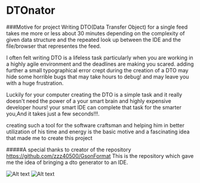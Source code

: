 # DTOnator

###Motive for project
Writing  DTO(Data Transfer Object) for a single feed takes me more  or less about  30 minutes depending on  the complexity of given data structure  and the repeated look up  between the IDE and the file/browser that representes the feed.

I often felt writing DTO is  a lifeless task particularly when you are working in a highly agile environment and  the deadlines are making you scared. adding further a small typographical  error crept during the creation of a DTO may hide some horrible bugs that may take hours to debug! and may leave you with a huge frustration.

Luckily for your computer creating the DTO is a simple  task and it really  doesn't need the  power of a your smart brain and highly expensive developer hours! your smart IDE can complete that task for the smarter you,And it takes just a few seconds!!!.

creating such a tool for the software craftsman and helping him in better utilization of his time and energy is the basic motive and a fascinating idea that made me to create this project


#####A special thanks to creator of the repository https://github.com/zzz40500/GsonFormat
This is the repository which gave me the idea of bringing a dto generator to an IDE.

![Alt text](https://github.com/nvinayshetty/DTOnator/blob/master/Screenshot/generate.jpg "Activate on mouse click")
![Alt text](https://github.com/nvinayshetty/DTOnator/blob/master/Screenshot/generate.jpg "Activate on mouse click")

